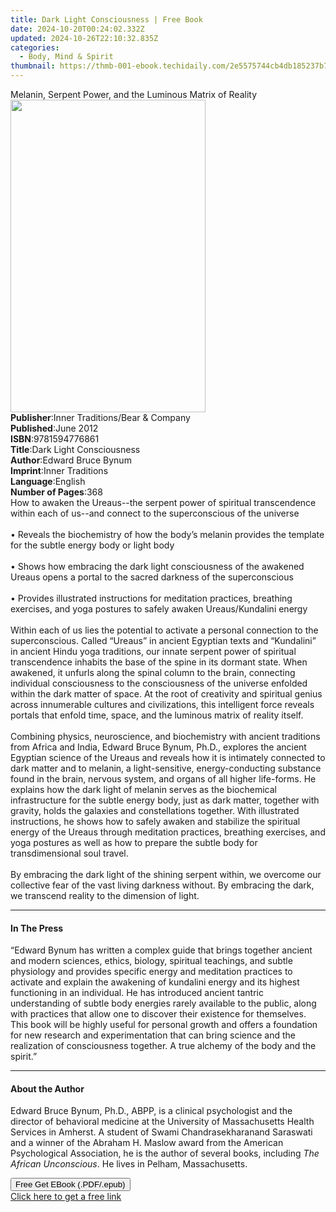 ```yaml
---
title: Dark Light Consciousness | Free Book
date: 2024-10-20T00:24:02.332Z
updated: 2024-10-26T22:10:32.835Z
categories:
  - Body, Mind & Spirit
thumbnail: https://thmb-001-ebook.techidaily.com/2e5575744cb4db185237b7be94833b726c94b41d5afeb486b901532114bf3439.jpg
---
```

<main id="book-container">
  <div class="flex flex-col">
    <div class="book-brief flex-1 py-6 px-4 sm:p-6 md:py-10 md:px-8">
      <!-- brief-->
      <div class="book-brief-main">
        Melanin, Serpent Power, and the Luminous Matrix of Reality
      </div>
    </div>
    <div
      class="book-meta-info flex-1 grid gap-4 col-start-1 col-end-3 row-start-1 sm:mb-6 sm:grid-cols-4 lg:gap-6 lg:col-start-2 lg:row-end-6 lg:row-span-6 lg:mb-0"
    >
      <div
        class="book-meta-info-left place-content-center mt-4 p-4 text-sm leading-6 col-start-2 col-span-2 dark:text-slate-400"
      >
        <img
          class="w-full h-500 object-cover rounded-lg sm:h-255 sm:col-span-2 lg:col-span-full"
          src="https://img-001-ebook.techidaily.com/02f0f0d14d5fed0db4651b736395f067b023fb22a704c49dd13fb6c84a4496af.jpg"
          alt=""
          width="312"
          height="500"
        />
      </div>
      <div
        class="book-meta-info-right mt-2 col-start-1 row-start-2 col-span-3 self-center"
      >
        <!-- meta data  -->
        <div class="flex flex-col px-4 md:px-8">
          <div class="flex-1">
            <strong>Publisher</strong>:<span class="px-2"
              >Inner Traditions/Bear &amp; Company</span
            >
          </div>
          <div class="flex-1">
            <strong>Published</strong>:<span class="px-2">June 2012</span>
          </div>
          <div class="flex-1">
            <strong>ISBN</strong>:<span class="px-2">9781594776861</span>
          </div>
          <div class="flex-1">
            <strong>Title</strong>:<span class="px-2"
              >Dark Light Consciousness</span
            >
          </div>
          <div class="flex-1">
            <strong>Author</strong>:<span class="px-2">Edward Bruce Bynum</span>
          </div>
          <div class="flex-1">
            <strong>Imprint</strong>:<span class="px-2">Inner Traditions</span>
          </div>
          <div class="flex-1">
            <strong>Language</strong>:<span class="px-2">English</span>
          </div>
          <div class="flex-1">
            <strong>Number of Pages</strong>:<span class="px-2">368</span>
          </div>
        </div>
      </div>
    </div>
    <div class="book-description flex-1 py-6 px-4 sm:p-6 md:py-10 md:px-8">
      <div class="book-description-main">
        <div accordion-content="" id="description">
          How to awaken the Ureaus--the serpent power of spiritual transcendence
          within each of us--and connect to the superconscious of the universe
          <br />
          <br />• Reveals the biochemistry of how the body’s melanin provides
          the template for the subtle energy body or light body <br />
          <br />• Shows how embracing the dark light consciousness of the
          awakened Ureaus opens a portal to the sacred darkness of the
          superconscious <br />
          <br />• Provides illustrated instructions for meditation practices,
          breathing exercises, and yoga postures to safely awaken
          Ureaus/Kundalini energy <br />
          <br />Within each of us lies the potential to activate a personal
          connection to the superconscious. Called “Ureaus” in ancient Egyptian
          texts and “Kundalini” in ancient Hindu yoga traditions, our innate
          serpent power of spiritual transcendence inhabits the base of the
          spine in its dormant state. When awakened, it unfurls along the spinal
          column to the brain, connecting individual consciousness to the
          consciousness of the universe enfolded within the dark matter of
          space. At the root of creativity and spiritual genius across
          innumerable cultures and civilizations, this intelligent force reveals
          portals that enfold time, space, and the luminous matrix of reality
          itself. <br />
          <br />Combining physics, neuroscience, and biochemistry with ancient
          traditions from Africa and India, Edward Bruce Bynum, Ph.D., explores
          the ancient Egyptian science of the Ureaus and reveals how it is
          intimately connected to dark matter and to melanin, a light-sensitive,
          energy-conducting substance found in the brain, nervous system, and
          organs of all higher life-forms. He explains how the dark light of
          melanin serves as the biochemical infrastructure for the subtle energy
          body, just as dark matter, together with gravity, holds the galaxies
          and constellations together. With illustrated instructions, he shows
          how to safely awaken and stabilize the spiritual energy of the Ureaus
          through meditation practices, breathing exercises, and yoga postures
          as well as how to prepare the subtle body for transdimensional soul
          travel. <br />
          <br />By embracing the dark light of the shining serpent within, we
          overcome our collective fear of the vast living darkness without. By
          embracing the dark, we transcend reality to the dimension of light.
        </div>
        <div class="accordion-fader"></div>
      </div>
    </div>
    <div class="book-excerpts flex-1 py-6 px-4 sm:p-6 md:py-10 md:px-8">
      <!-- excerpts-->
      <div class="book-excerpts-main">
        <hr />
        <h4 class="placeholder placeholder-heading">
          <span>In The Press</span>
        </h4>
        <p>
          “Edward Bynum has written a complex guide that brings together ancient
          and modern sciences, ethics, biology, spiritual teachings, and subtle
          physiology and provides specific energy and meditation practices to
          activate and explain the awakening of kundalini energy and its highest
          functioning in an individual. He has introduced ancient tantric
          understanding of subtle body energies rarely available to the public,
          along with practices that allow one to discover their existence for
          themselves. This book will be highly useful for personal growth and
          offers a foundation for new research and experimentation that can
          bring science and the realization of consciousness together. A true
          alchemy of the body and the spirit.”
        </p>
      </div>
    </div>
    <div class="book-about-author flex-1 py-6 px-4 sm:p-6 md:py-10 md:px-8">
      <!-- about author-->
      <div class="book-main-author-main">
        <hr />
        <h4 class="placeholder placeholder-heading">
          <span>About the Author</span>
        </h4>
        <p>
          Edward Bruce Bynum, Ph.D., ABPP, is a clinical psychologist and the
          director of behavioral medicine at the University of Massachusetts
          Health Services in Amherst. A student of Swami Chandrasekharanand
          Saraswati and a winner of the Abraham H. Maslow award from the
          American Psychological Association, he is the author of several books,
          including <i>The African Unconscious</i>. He lives in Pelham,
          Massachusetts.
        </p>
      </div>
    </div>
    <div class="book-free-get flex-1 py-6 px-4 sm:p-6 md:py-10 md:px-8">
      <button
        id="btn-free-get"
        class="bg-blue-500 hover:bg-blue-700 text-white font-bold py-2 px-4 rounded"
      >
        Free Get EBook (.PDF/.epub)
      </button>
      <div id="countdown-display" class="px-2 text-lg mt-2"></div>
      <a
        id="free-link"
        class="hidden bg-blue-500 hover:bg-blue-700 text-white font-bold py-2 px-4 rounded"
        href="https://www.ebooks.com/en-us/book/95782245/dark-light-consciousness/edward-bruce-bynum/"
        target="_blank"
        >Click here to get a free link</a
      >
    </div>
    <script>
      let countdownTime = 0;
      let countdownInterval = null;
      document
        .getElementById('btn-free-get')
        .addEventListener('click', startCountdown);
      function startCountdown() {
        countdownTime = new Date().getTime() + 60000 * 3;
        countdownInterval = setInterval(updateCountdown, 1000);
        document.getElementById('btn-free-get').disabled = true;
        document
          .getElementById('btn-free-get')
          .classList.add('bg-gray-500', 'cursor-not-allowed');
      }
      function updateCountdown() {
        let currentTime = new Date().getTime();
        let timeLeft = countdownTime - currentTime;
        let secondsLeft = Math.floor(timeLeft / 1000);
        document.getElementById('countdown-display').innerHTML =
          `Remaining time: ${secondsLeft} seconds.`;
        if (secondsLeft <= 0) {
          clearInterval(countdownInterval);
          document.getElementById('btn-free-get').classList.add('hidden');
          document.getElementById('free-link').classList.remove('hidden');
          document.getElementById('countdown-display').innerHTML = '';
        }
      }
    </script>
  </div>
</main>

<ins class="adsbygoogle"
      style="display:block"
      data-ad-client="ca-pub-7571918770474297"
      data-ad-slot="8358498916"
      data-ad-format="auto"
      data-full-width-responsive="true"></ins>
    